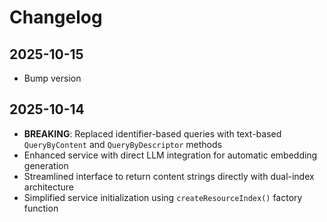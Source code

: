 # Changelog

## 2025-10-15

- Bump version

## 2025-10-14

- **BREAKING**: Replaced identifier-based queries with text-based
  `QueryByContent` and `QueryByDescriptor` methods
- Enhanced service with direct LLM integration for automatic embedding
  generation
- Streamlined interface to return content strings directly with dual-index
  architecture
- Simplified service initialization using `createResourceIndex()` factory
  function
